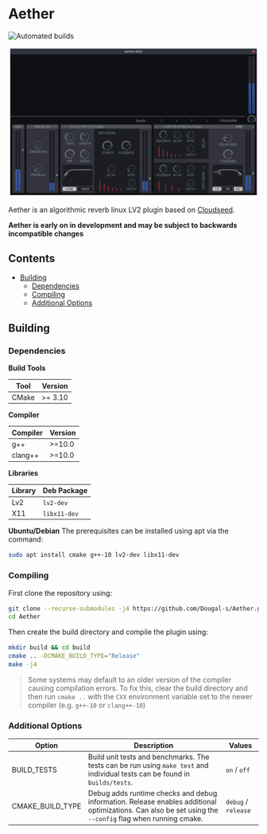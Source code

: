 # Aether

![Automated builds](https://github.com/Dougal-s/Aether/workflows/Automated%20builds/badge.svg?branch=master&event=push)

![screenshot of the Aether UI](screenshot.png)

Aether is an algorithmic reverb linux LV2 plugin based on [Cloudseed](https://github.com/ValdemarOrn/CloudSeed).

**Aether is early on in development and may be subject to backwards incompatible changes**

## Contents
* [Building](#Building)
	* [Dependencies](#dependencies)
	* [Compiling](#compiling)
	* [Additional Options](#additional-options)

## Building

### Dependencies

**Build Tools**

| Tool  | Version |
| ----- | ------- |
| CMake | >= 3.10 |

**Compiler**

| Compiler | Version |
| -------- | ------- |
| g++      | >=10.0  |
| clang++  | >=10.0  |

**Libraries**

| Library | Deb Package  |
| ------- | ------------ |
| Lv2     | `lv2-dev`    |
| X11     | `libx11-dev` |

**Ubuntu/Debian**
The prerequisites can be installed using apt via the command:
```bash
sudo apt install cmake g++-10 lv2-dev libx11-dev
```

### Compiling

First clone the repository using:
```bash
git clone --recurse-submodules -j4 https://github.com/Dougal-s/Aether.git
cd Aether
```
Then create the build directory and compile the plugin using:
```bash
mkdir build && cd build
cmake .. -DCMAKE_BUILD_TYPE="Release"
make -j4
```

> Some systems may default to an older version of the compiler causing compilation errors. To fix this, clear the build directory and then run `cmake ..` with the `CXX` environment variable set to the newer compiler (e.g. `g++-10` or `clang++-10`)

### Additional Options

| Option      | Description | Values   |
| ----------- | ----------- | -------- |
| BUILD_TESTS | Build unit tests and benchmarks. The tests can be run using `make test` and individual tests can be found in `builds/tests`. | `on` / `off` |
| CMAKE_BUILD_TYPE | Debug adds runtime checks and debug information. Release enables additional optimizations. Can also be set using the `--config` flag when running cmake.  | `debug` / `release` |
